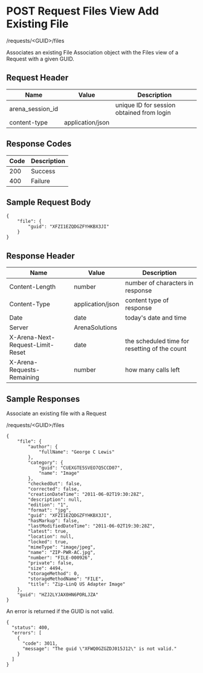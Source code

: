 # POST Request Files View Add Existing File
/requests/&lt;GUID&gt;/files

Associates an existing File Association object with the Files view of a  Request with a given GUID.

## Request Header

| Name<br> | Value<br> | Description<br> |
|  --- |  --- |  --- | 
| arena_session_id<br> |   | unique ID for session obtained from login<br> |
| content-type<br> | application/json<br> |   |

## Response Codes

| Code<br> | Description<br> |
|  --- |  --- | 
| 200<br> | Success<br> |
| 400<br> | Failure<br> |

## Sample Request Body


```
{
    "file": {
        "guid": "XFZI1EZQDGZFYHKBX3JI"
    }
}
```
## Response Header

| Name<br> | Value<br> | Description<br> |
|  --- |  --- |  --- | 
| Content-Length<br> | number<br> | number of characters in response<br> |
| Content-Type<br> | application/json<br> | content type of response<br> |
| Date<br> | date<br> | today's date and time<br> |
| Server<br> | ArenaSolutions<br> |   |
| X-Arena-Next-Request-Limit-Reset<br> | date<br> | the scheduled time for resetting of the count<br> |
| X-Arena-Requests-Remaining<br> | number<br> | how many calls left<br> |

## Sample Responses
Associate an existing file with a Request

/requests/&lt;GUID&gt;/files

```
{
    "file": {
        "author": {
            "fullName": "George C Lewis"
        },
        "category": {
            "guid": "CUEXGTE5SVEO7Q5CCD07",
            "name": "Image"
        },
        "checkedOut": false,
        "corrected": false,
        "creationDateTime": "2011-06-02T19:30:28Z",
        "description": null,
        "edition": "1",
        "format": "jpg",
        "guid": "XFZI1EZQDGZFYHKBX3JI",
        "hasMarkup": false,
        "lastModifiedDateTime": "2011-06-02T19:30:28Z",
        "latest": true,
        "location": null,
        "locked": true,
        "mimeType": "image/jpeg",
        "name": "ZIP-PWR-AC.jpg",
        "number": "FILE-000926",
        "private": false,
        "size": 4494,
        "storageMethod": 0,
        "storageMethodName": "FILE",
        "title": "Zip-LinQ US Adapter Image"
    },
    "guid": "HZJ2LYJAX0HN6PORLJZA"
}
```
An error is returned if the GUID is not valid.

```
{
  "status": 400,
  "errors": [
    {
      "code": 3011,
      "message": "The guid \"XFWQ0GZGZDJ015J12\" is not valid."
    }
  ]
}
```
